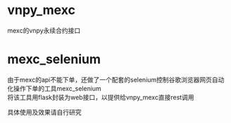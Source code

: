 # vnpy_mexc
mexc的vnpy永续合约接口

# mexc_selenium
由于mexc的api不能下单，还做了一个配套的selenium控制谷歌浏览器网页自动化操作下单的工具mexc_selenium  
将该工具用flask封装为web接口，以提供给vnpy_mexc直接rest调用

具体使用及效果请自行研究

